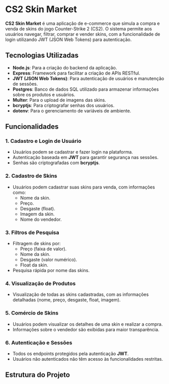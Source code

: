 # CS2 Skin Market

**CS2 Skin Market** é uma aplicação de e-commerce que simula a compra e venda de skins do jogo Counter-Strike 2 (CS2). O sistema permite aos usuários navegar, filtrar, comprar e vender skins, com a funcionalidade de login utilizando JWT (JSON Web Tokens) para autenticação.

## Tecnologias Utilizadas

- **Node.js**: Para a criação do backend da aplicação.
- **Express**: Framework para facilitar a criação de APIs RESTful.
- **JWT (JSON Web Tokens)**: Para autenticação de usuários e manutenção de sessões.
- **Postgres**: Banco de dados SQL utilizado para armazenar informações sobre os produtos e usuários.
- **Multer**: Para o upload de imagens das skins.
- **bcryptjs**: Para criptografar senhas dos usuários.
- **dotenv**: Para o gerenciamento de variáveis de ambiente.

## Funcionalidades

### 1. **Cadastro e Login de Usuário**

- Usuários podem se cadastrar e fazer login na plataforma.
- Autenticação baseada em **JWT** para garantir segurança nas sessões.
- Senhas são criptografadas com **bcryptjs**.

### 2. **Cadastro de Skins**

- Usuários podem cadastrar suas skins para venda, com informações como:
  - Nome da skin.
  - Preço.
  - Desgaste (float).
  - Imagem da skin.
  - Nome do vendedor.

### 3. **Filtros de Pesquisa**

- Filtragem de skins por:
  - Preço (faixa de valor).
  - Nome da skin.
  - Desgaste (valor numérico).
  - Float da skin.
- Pesquisa rápida por nome das skins.

### 4. **Visualização de Produtos**

- Visualização de todas as skins cadastradas, com as informações detalhadas (nome, preço, desgaste, float, imagem).

### 5. **Comércio de Skins**

- Usuários podem visualizar os detalhes de uma skin e realizar a compra.
- Informações sobre o vendedor são exibidas para maior transparência.

### 6. **Autenticação e Sessões**

- Todos os endpoints protegidos pela autenticação **JWT**.
- Usuários não autenticados não têm acesso às funcionalidades restritas.

## Estrutura do Projeto
